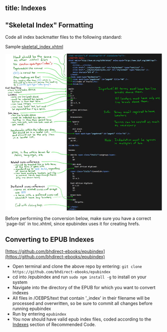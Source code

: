 title: Indexes
---

## "Skeletal Index" Formatting

Code all index backmatter files to the following standard:

Sample:[skeletal_index.xhtml](../assets/skeletal_index.xhtml)

![skeletal_index_guide.jpg](../assets/images/skeletal_index_guide.jpg)

<aside class="info">Before performing the conversion below, make sure you have a correct `page-list` in toc.xhtml, since epubindex uses it for creating hrefs.</aside>

## Converting to EPUB Indexes

[https://github.com/bhdirect-ebooks/epubindex](https://github.com/bhdirect-ebooks/epubindex)

* Open terminal and clone the above repo by entering: `git clone https://github.com/bhdirect-ebooks/epubindex`
* cd into /epubindex and run `sudo npm install -g` to install on your system
* Navigate into the directory of the EPUB for which you want to convert indexes
* All files in /OEBPS/text that contain '_index' in their filename will be processed and overwritten, so be sure to commit all changes before running epubindex
* Run by entering `epubindex`
* You now should have valid epub index files, coded according to the [Indexes](../code/indexes.html) section of Recommended Code.